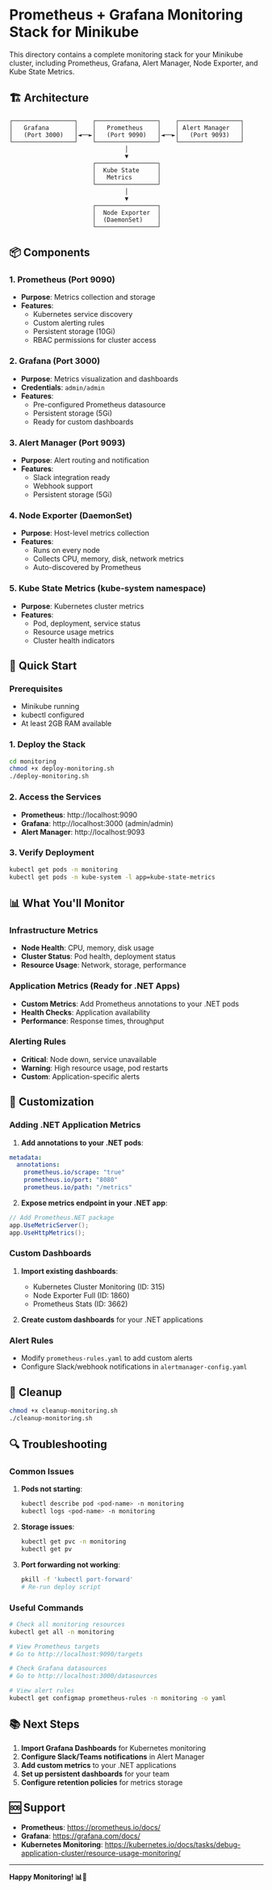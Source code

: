 # Prometheus + Grafana Monitoring Stack for Minikube

This directory contains a complete monitoring stack for your Minikube cluster, including Prometheus, Grafana, Alert Manager, Node Exporter, and Kube State Metrics.

## 🏗️ Architecture

```
┌─────────────────┐    ┌─────────────────┐    ┌─────────────────┐
│   Grafana       │    │   Prometheus    │    │ Alert Manager   │
│   (Port 3000)   │◄──►│   (Port 9090)   │◄──►│   (Port 9093)   │
└─────────────────┘    └─────────────────┘    └─────────────────┘
                                │
                                ▼
                       ┌─────────────────┐
                       │  Kube State     │
                       │   Metrics       │
                       └─────────────────┘
                                │
                                ▼
                       ┌─────────────────┐
                       │  Node Exporter  │
                       │  (DaemonSet)    │
                       └─────────────────┘
```

## 📦 Components

### 1. **Prometheus** (Port 9090)
- **Purpose**: Metrics collection and storage
- **Features**: 
  - Kubernetes service discovery
  - Custom alerting rules
  - Persistent storage (10Gi)
  - RBAC permissions for cluster access

### 2. **Grafana** (Port 3000)
- **Purpose**: Metrics visualization and dashboards
- **Credentials**: `admin/admin`
- **Features**:
  - Pre-configured Prometheus datasource
  - Persistent storage (5Gi)
  - Ready for custom dashboards

### 3. **Alert Manager** (Port 9093)
- **Purpose**: Alert routing and notification
- **Features**:
  - Slack integration ready
  - Webhook support
  - Persistent storage (5Gi)

### 4. **Node Exporter** (DaemonSet)
- **Purpose**: Host-level metrics collection
- **Features**:
  - Runs on every node
  - Collects CPU, memory, disk, network metrics
  - Auto-discovered by Prometheus

### 5. **Kube State Metrics** (kube-system namespace)
- **Purpose**: Kubernetes cluster metrics
- **Features**:
  - Pod, deployment, service status
  - Resource usage metrics
  - Cluster health indicators

## 🚀 Quick Start

### Prerequisites
- Minikube running
- kubectl configured
- At least 2GB RAM available

### 1. Deploy the Stack
```bash
cd monitoring
chmod +x deploy-monitoring.sh
./deploy-monitoring.sh
```

### 2. Access the Services
- **Prometheus**: http://localhost:9090
- **Grafana**: http://localhost:3000 (admin/admin)
- **Alert Manager**: http://localhost:9093

### 3. Verify Deployment
```bash
kubectl get pods -n monitoring
kubectl get pods -n kube-system -l app=kube-state-metrics
```

## 📊 What You'll Monitor

### Infrastructure Metrics
- **Node Health**: CPU, memory, disk usage
- **Cluster Status**: Pod health, deployment status
- **Resource Usage**: Network, storage, performance

### Application Metrics (Ready for .NET Apps)
- **Custom Metrics**: Add Prometheus annotations to your .NET pods
- **Health Checks**: Application availability
- **Performance**: Response times, throughput

### Alerting Rules
- **Critical**: Node down, service unavailable
- **Warning**: High resource usage, pod restarts
- **Custom**: Application-specific alerts

## 🔧 Customization

### Adding .NET Application Metrics
1. **Add annotations to your .NET pods**:
```yaml
metadata:
  annotations:
    prometheus.io/scrape: "true"
    prometheus.io/port: "8080"
    prometheus.io/path: "/metrics"
```

2. **Expose metrics endpoint in your .NET app**:
```csharp
// Add Prometheus.NET package
app.UseMetricServer();
app.UseHttpMetrics();
```

### Custom Dashboards
1. **Import existing dashboards**:
   - Kubernetes Cluster Monitoring (ID: 315)
   - Node Exporter Full (ID: 1860)
   - Prometheus Stats (ID: 3662)

2. **Create custom dashboards** for your .NET applications

### Alert Rules
- Modify `prometheus-rules.yaml` to add custom alerts
- Configure Slack/webhook notifications in `alertmanager-config.yaml`

## 🧹 Cleanup

```bash
chmod +x cleanup-monitoring.sh
./cleanup-monitoring.sh
```

## 🔍 Troubleshooting

### Common Issues

1. **Pods not starting**:
   ```bash
   kubectl describe pod <pod-name> -n monitoring
   kubectl logs <pod-name> -n monitoring
   ```

2. **Storage issues**:
   ```bash
   kubectl get pvc -n monitoring
   kubectl get pv
   ```

3. **Port forwarding not working**:
   ```bash
   pkill -f 'kubectl port-forward'
   # Re-run deploy script
   ```

### Useful Commands
```bash
# Check all monitoring resources
kubectl get all -n monitoring

# View Prometheus targets
# Go to http://localhost:9090/targets

# Check Grafana datasources
# Go to http://localhost:3000/datasources

# View alert rules
kubectl get configmap prometheus-rules -n monitoring -o yaml
```

## 📚 Next Steps

1. **Import Grafana Dashboards** for Kubernetes monitoring
2. **Configure Slack/Teams notifications** in Alert Manager
3. **Add custom metrics** to your .NET applications
4. **Set up persistent dashboards** for your team
5. **Configure retention policies** for metrics storage

## 🆘 Support

- **Prometheus**: https://prometheus.io/docs/
- **Grafana**: https://grafana.com/docs/
- **Kubernetes Monitoring**: https://kubernetes.io/docs/tasks/debug-application-cluster/resource-usage-monitoring/

---

**Happy Monitoring! 📊🚀**




